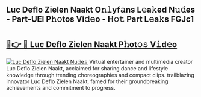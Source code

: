 ## Luc Deflo Zielen Naakt O𝚗𝚕yf𝚊ns L𝚎a𝚔ed N𝚞𝚍es - Part-UEI P𝚑𝚘tos Vi𝚍𝚎o - H𝚘𝚝 Part L𝚎a𝚔s FGJc1

# <h2><a href="http://kf169c.oniu.top/?m=Luc+Deflo+Zielen+Naakt">🔗👉 🔴 Luc Deflo Zielen Naakt P𝚑ot𝚘𝚜 V𝚒d𝚎o</a></h2>

[![Luc Deflo Zielen Naakt Nu𝚍e𝚜](https://i.imgur.com/0qMVB7G.gif)](http://kf169c.oniu.top/?m=Luc+Deflo+Zielen+Naakt)
Virtual entertainer and multimedia creator Luc Deflo Zielen Naakt, acclaimed for sharing dance and lifestyle knowledge through trending choreographies and compact clips. trailblazing innovator Luc Deflo Zielen Naakt, famed for their groundbreaking achievements and commitment to progress.  
